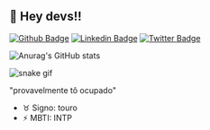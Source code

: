 ## 👋 Hey devs!!

[![Github Badge](https://img.shields.io/badge/-Github-000?style=flat-square&logo=Github&logoColor=white&link=https://github.com/gustav0meira)](https://github.com/gustav0meira)
[![Linkedin Badge](https://img.shields.io/badge/-LinkedIn-blue?style=flat-square&logo=Linkedin&logoColor=white&link=https://www.linkedin.com/in/gustav0meira/)](https://www.linkedin.com/in/gustav0meira/)
[![Twitter Badge](https://img.shields.io/badge/-Twitter-1ca0f1?style=flat-square&labelColor=1ca0f1&logo=twitter&logoColor=white&link=https://twitter.com/__gustx)](https://twitter.com/__gustx)

![Anurag's GitHub stats](https://github-readme-stats.vercel.app/api?username=gustav0meira&show_icons=true&bg_color=00000000)

![snake gif](https://github.com/gustav0meira/gustav0meira/blob/output/github-contribution-grid-snake.svg)

"provavelmente tô ocupado"

- ♉ Signo: touro
- ⚡ MBTI: INTP
